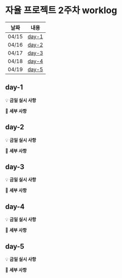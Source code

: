 # 자율 프로젝트 2주차 worklog

| 날짜  |      내용       |
| :---: | :-------------: |
| 04/15 | [day-1](#day-1) |
| 04/16 | [day-2](#day-2) |
| 04/17 | [day-3](#day-3) |
| 04/18 | [day-4](#day-4) |
| 04/19 | [day-5](#day-5) |

## day-1

💡 **금일 실시 사항**

📜 **세부 사항**

## day-2

💡 **금일 실시 사항**

📜 **세부 사항**

## day-3

💡 **금일 실시 사항**

📜 **세부 사항**

## day-4

💡 **금일 실시 사항**

📜 **세부 사항**

## day-5

💡 **금일 실시 사항**

📜 **세부 사항**
